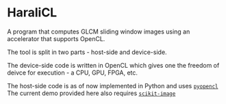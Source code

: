 # HaraliCL
A program that computes GLCM sliding window images using an accelerator that supports OpenCL.

The tool is split in two parts - host-side and device-side.

The device-side code is written in OpenCL which gives one the freedom of deivce for execution - a CPU, GPU, FPGA, etc.

The host-side code is as of now implemented in Python and uses [`pyopencl`](https://github.com/inducer/pyopencl)
The current demo provided here also requires [`scikit-image`](https://github.com/scikit-image/scikit-image)
